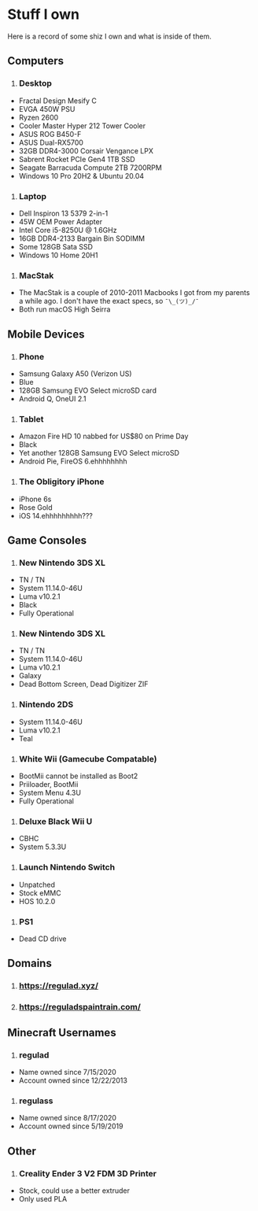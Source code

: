 # Stuff I own
Here is a record of some shiz I own and what is inside of them.

## Computers

1. ### Desktop
  * Fractal Design Mesify C
  * EVGA 450W PSU
  * Ryzen 2600
  * Cooler Master Hyper 212 Tower Cooler
  * ASUS ROG B450-F
  * ASUS Dual-RX5700
  * 32GB DDR4-3000 Corsair Vengance LPX
  * Sabrent Rocket PCIe Gen4 1TB SSD
  * Seagate Barracuda Compute 2TB 7200RPM
  * Windows 10 Pro 20H2 & Ubuntu 20.04
1. ### Laptop
  * Dell Inspiron 13 5379 2-in-1
  * 45W OEM Power Adapter
  * Intel Core i5-8250U @ 1.6GHz
  * 16GB DDR4-2133 Bargain Bin SODIMM
  * Some 128GB Sata SSD
  * Windows 10 Home 20H1
1. ### MacStak
  * The MacStak is a couple of 2010-2011 Macbooks I got from my parents a while ago. I don't have the exact specs, so `¯\_(ツ)_/¯`
  * Both run macOS High Seirra 

## Mobile Devices

1. ### Phone
  * Samsung Galaxy A50 (Verizon US)
  * Blue
  * 128GB Samsung EVO Select microSD card
  * Android Q, OneUI 2.1
1. ### Tablet
  * Amazon Fire HD 10 nabbed for US$80 on Prime Day
  * Black
  * Yet another 128GB Samsung EVO Select microSD
  * Android Pie, FireOS 6.ehhhhhhhh
1. ### The Obligitory iPhone
  * iPhone 6s
  * Rose Gold
  * iOS 14.ehhhhhhhhh???

## Game Consoles

1. ### New Nintendo 3DS XL
  * TN / TN
  * System 11.14.0-46U
  * Luma v10.2.1
  * Black
  * Fully Operational
1. ### New Nintendo 3DS XL
  * TN / TN
  * System 11.14.0-46U
  * Luma v10.2.1
  * Galaxy
  * Dead Bottom Screen, Dead Digitizer ZIF
1. ### Nintendo 2DS
  * System 11.14.0-46U
  * Luma v10.2.1
  * Teal
1. ### White Wii (Gamecube Compatable)
  * BootMii cannot be installed as Boot2
  * Priiloader, BootMii
  * System Menu 4.3U
  * Fully Operational
1. ### Deluxe Black Wii U
  * CBHC
  * System 5.3.3U
1. ### Launch Nintendo Switch
  * Unpatched
  * Stock eMMC
  * HOS 10.2.0
1. ### PS1
  * Dead CD drive

## Domains

1. ### https://regulad.xyz/
1. ### https://reguladspaintrain.com/

## Minecraft Usernames

1. ### regulad
  * Name owned since 7/15/2020
  * Account owned since 12/22/2013
1. ### regulass
  * Name owned since 8/17/2020
  * Account owned since 5/19/2019

## Other

1. ### Creality Ender 3 V2 FDM 3D Printer
  * Stock, could use a better extruder
  * Only used PLA